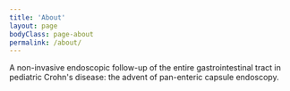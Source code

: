 ```yaml
---
title: 'About'
layout: page
bodyClass: page-about
permalink: /about/
---
```


A non-invasive endoscopic follow-up of the entire gastrointestinal tract in pediatric Crohn's disease: the advent of pan-enteric capsule endoscopy.

